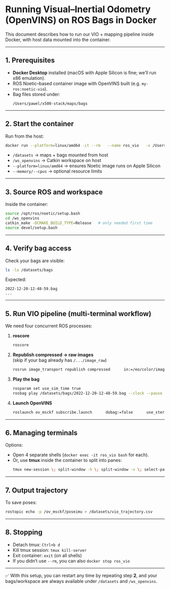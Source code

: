 # Running Visual–Inertial Odometry (OpenVINS) on ROS Bags in Docker

This document describes how to run our VIO + mapping pipeline inside Docker, with host data mounted into the container.

---

## 1. Prerequisites
- **Docker Desktop** installed (macOS with Apple Silicon is fine; we’ll run x86 emulation).
- ROS Noetic–based container image with OpenVINS built (e.g. `my-ros:noetic-vio`).
- Bag files stored under:
  ```
  /Users/pawel/x500-stack/maps/bags
  ```

---

## 2. Start the container

Run from the host:

```bash
docker run --platform=linux/amd64 -it --rm   --name ros_vio   -v /Users/pawel/x500-stack/maps:/datasets   -v /Users/pawel/x500-stack/ws_openvins:/ws_openvins   --memory=12g --cpus=6   my-ros:noetic-vio bash
```

- `/datasets` → maps + bags mounted from host
- `/ws_openvins` → Catkin workspace on host
- `--platform=linux/amd64` → ensures Noetic image runs on Apple Silicon
- `--memory/--cpus` → optional resource limits

---

## 3. Source ROS and workspace

Inside the container:

```bash
source /opt/ros/noetic/setup.bash
cd /ws_openvins
catkin_make -DCMAKE_BUILD_TYPE=Release   # only needed first time
source devel/setup.bash
```

---

## 4. Verify bag access

Check your bags are visible:

```bash
ls -la /datasets/bags
```

Expected:
```
2022-12-20-12-48-59.bag
...
```

---

## 5. Run VIO pipeline (multi-terminal workflow)

We need four concurrent ROS processes:

1. **roscore**
   ```bash
   roscore
   ```

2. **Republish compressed → raw images**  
   (skip if your bag already has `/.../image_raw`)
   ```bash
   rosrun image_transport republish compressed      in:=/eo/color/image_color raw out:=/ov_cam0/image_raw
   ```

3. **Play the bag**
   ```bash
   rosparam set use_sim_time true
   rosbag play /datasets/bags/2022-12-20-12-48-59.bag --clock --pause
   ```

4. **Launch OpenVINS**
   ```bash
   roslaunch ov_msckf subscribe.launch      dobag:=false      use_stereo:=false      max_cameras:=1      config_path:=/ws_openvins/src/open_vins/config/my_dataset/estimator_config.yaml
   ```

---

## 6. Managing terminals

Options:
- Open 4 separate shells (`docker exec -it ros_vio bash` for each).
- Or, use **tmux** inside the container to split into panes:
  ```bash
  tmux new-session \; split-window -h \; split-window -v \; select-pane -t 0 \; split-window -v
  ```

---

## 7. Output trajectory

To save poses:
```bash
rostopic echo -p /ov_msckf/poseimu > /datasets/vio_trajectory.csv
```

---

## 8. Stopping

- Detach tmux: `Ctrl+b d`
- Kill tmux session: `tmux kill-server`
- Exit container: `exit` (on all shells)  
- If you didn’t use `--rm`, you can also `docker stop ros_vio`

---

✅ With this setup, you can restart any time by repeating step **2**, and your bags/workspace are always available under `/datasets` and `/ws_openvins`.
